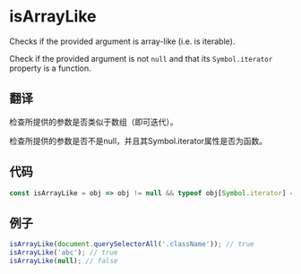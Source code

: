 # isArrayLike

Checks if the provided argument is array-like (i.e. is iterable).

Check if the provided argument is not `null` and that its `Symbol.iterator` property is a function.

## 翻译

检查所提供的参数是否类似于数组（即可迭代）。

检查所提供的参数是否不是null，并且其Symbol.iterator属性是否为函数。

## 代码

```js
const isArrayLike = obj => obj != null && typeof obj[Symbol.iterator] === 'function';
```

## 例子

```js
isArrayLike(document.querySelectorAll('.className')); // true
isArrayLike('abc'); // true
isArrayLike(null); // false
```
